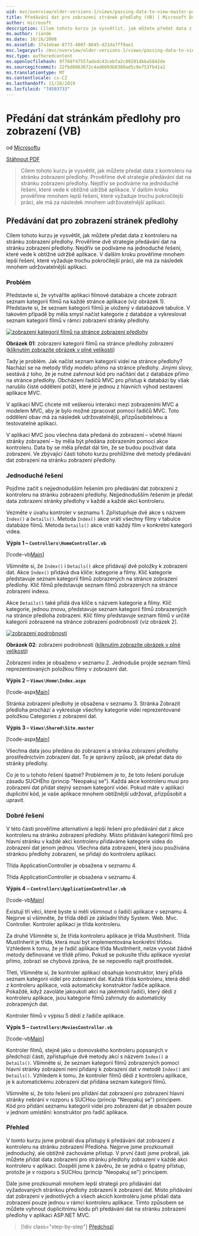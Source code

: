 ```yaml
---
uid: mvc/overview/older-versions-1/views/passing-data-to-view-master-pages-vb
title: Předávání dat pro zobrazení stránek předlohy (VB) | Microsoft Docs
author: microsoft
description: Cílem tohoto kurzu je vysvětlit, jak můžete předat data z kontroleru na stránku zobrazení předlohy. Prověříme dvě strategie předávání dat do zobrazení m...
ms.author: riande
ms.date: 10/16/2008
ms.assetid: 37a1ebae-8773-408f-8645-d21da7ff9ae1
msc.legacyurl: /mvc/overview/older-versions-1/views/passing-data-to-view-master-pages-vb
msc.type: authoredcontent
ms.openlocfilehash: 9f768f47557adedc43cebfa2c092014bba5842de
ms.sourcegitcommit: 22fbd8863672c4ad6693b8388ad5c8e753fb41a2
ms.translationtype: MT
ms.contentlocale: cs-CZ
ms.lasthandoff: 11/28/2019
ms.locfileid: "74593733"
---
```

# <a name="passing-data-to-view-master-pages-vb"></a>Předání dat stránkám předlohy pro zobrazení (VB)

od [Microsoftu](https://github.com/microsoft)

[Stáhnout PDF](https://download.microsoft.com/download/e/f/3/ef3f2ff6-7424-48f7-bdaa-180ef64c3490/ASPNET_MVC_Tutorial_13_VB.pdf)

> Cílem tohoto kurzu je vysvětlit, jak můžete předat data z kontroleru na stránku zobrazení předlohy. Prověříme dvě strategie předávání dat na stránku zobrazení předlohy. Nejdřív se podíváme na jednoduché řešení, které vede k obtížné údržbě aplikace. V dalším kroku prověříme mnohem lepší řešení, které vyžaduje trochu pokročilejší práci, ale má za následek mnohem udržovatelnější aplikaci.

## <a name="passing-data-to-view-master-pages"></a>Předávání dat pro zobrazení stránek předlohy

Cílem tohoto kurzu je vysvětlit, jak můžete předat data z kontroleru na stránku zobrazení předlohy. Prověříme dvě strategie předávání dat na stránku zobrazení předlohy. Nejdřív se podíváme na jednoduché řešení, které vede k obtížné údržbě aplikace. V dalším kroku prověříme mnohem lepší řešení, které vyžaduje trochu pokročilejší práci, ale má za následek mnohem udržovatelnější aplikaci.

### <a name="the-problem"></a>Problém

Představte si, že vytváříte aplikaci filmové databáze a chcete zobrazit seznam kategorií filmů na každé stránce aplikace (viz obrázek 1). Představte si, že seznam kategorií filmů je uložený v databázové tabulce. V takovém případě by měla smysl načíst kategorie z databáze a vykreslovat seznam kategorií filmů v rámci zobrazení stránky předlohy.

[![zobrazení kategorií filmů na stránce zobrazení předlohy](passing-data-to-view-master-pages-vb/_static/image2.png)](passing-data-to-view-master-pages-vb/_static/image1.png)

**Obrázek 01**: zobrazení kategorií filmů na stránce předlohy zobrazení ([kliknutím zobrazíte obrázek v plné velikosti](passing-data-to-view-master-pages-vb/_static/image3.png))

Tady je problém. Jak načíst seznam kategorií videí na stránce předlohy? Nachází se na metody třídy modelu přímo na stránce předlohy. Jinými slovy, sestává z toho, že je nutné zahrnout kód pro načítání dat z databáze přímo na stránce předlohy. Obcházení řadičů MVC pro přístup k databázi by však narušilo čisté oddělení potíží, které je jednou z hlavních výhod sestavení aplikace MVC.

V aplikaci MVC chcete mít veškerou interakci mezi zobrazeními MVC a modelem MVC, aby je bylo možné zpracovat pomocí řadičů MVC. Toto oddělení obav má za následek udržovatelnější, přizpůsobitelnou a testovatelné aplikaci.

V aplikaci MVC jsou všechna data předaná do zobrazení – včetně hlavní stránky zobrazení – by měla být předána zobrazením pomocí akce kontroleru. Data by se měla předat dál tím, že se budou používat data zobrazení. Ve zbývající části tohoto kurzu prohlížíme dvě metody předávání dat zobrazení na stránku zobrazení předlohy.

### <a name="the-simple-solution"></a>Jednoduché řešení

Pojďme začít s nejjednodušším řešením pro předávání dat zobrazení z kontroleru na stránku zobrazení předlohy. Nejjednodušším řešením je předat data zobrazení stránky předlohy v každé a každé akci kontroleru.

Vezměte v úvahu kontroler v seznamu 1. Zpřístupňuje dvě akce s názvem `Index()` a `Details()`. Metoda `Index()` akce vrátí všechny filmy v tabulce databáze filmů. Metoda `Details()` akce vrátí každý film v konkrétní kategorii videa.

**Výpis 1 – `Controllers\HomeController.vb`**

[!code-vb[Main](passing-data-to-view-master-pages-vb/samples/sample1.vb)]

Všimněte si, že `Index()` i `Details()` akce přidávají dvě položky k zobrazení dat. Akce `Index()` přidává dva klíče: kategorie a filmy. Klíč kategorie představuje seznam kategorií filmů zobrazených na stránce zobrazení předlohy. Klíč filmů představuje seznam filmů zobrazených na stránce zobrazení indexu.

Akce `Details()` také přidá dva klíče s názvem kategorie a filmy. Klíč kategorie, jednou znovu, představuje seznam kategorií filmů zobrazených na stránce předloha zobrazení. Klíč filmy představuje seznam filmů v určité kategorii zobrazené na stránce zobrazení podrobností (viz obrázek 2).

[![zobrazení podrobností](passing-data-to-view-master-pages-vb/_static/image5.png)](passing-data-to-view-master-pages-vb/_static/image4.png)

**Obrázek 02**: zobrazení podrobností ([kliknutím zobrazíte obrázek v plné velikosti](passing-data-to-view-master-pages-vb/_static/image6.png))

Zobrazení index je obsaženo v seznamu 2. Jednoduše projde seznam filmů reprezentovaných položkou filmy v zobrazení dat.

**Výpis 2 – `Views\Home\Index.aspx`**

[!code-aspx[Main](passing-data-to-view-master-pages-vb/samples/sample2.aspx)]

Stránka zobrazení předlohy je obsažena v seznamu 3. Stránka Zobrazit předloha prochází a vykresluje všechny kategorie videí reprezentované položkou Categories z zobrazení dat.

**Výpis 3 – `Views\Shared\Site.master`**

[!code-aspx[Main](passing-data-to-view-master-pages-vb/samples/sample3.aspx)]

Všechna data jsou předána do zobrazení a stránka zobrazení předlohy prostřednictvím zobrazení dat. To je správný způsob, jak předat data do stránky předlohy.

Co je to u tohoto řešení špatné? Problémem je to, že toto řešení porušuje zásadu SUCHÉho (princip "Neopakuj se"). Každá akce kontroleru musí pro zobrazení dat přidat stejný seznam kategorií videí. Pokud máte v aplikaci duplicitní kód, je vaše aplikace mnohem obtížnější udržovat, přizpůsobit a upravit.

### <a name="the-good-solution"></a>Dobré řešení

V této části prověříme alternativní a lepší řešení pro předávání dat z akce kontroleru na stránku zobrazení předlohy. Místo přidávání kategorií filmů pro hlavní stránku v každé akci kontroleru přidáváme kategorie videa do zobrazení dat jenom jednou. Všechna data zobrazení, která jsou používána stránkou předlohy zobrazení, se přidají do kontroleru aplikací.

Třída ApplicationController je obsažena v seznamu 4.

Třída ApplicationController je obsažena v seznamu 4.

**Výpis 4 – `Controllers\ApplicationController.vb`**

[!code-vb[Main](passing-data-to-view-master-pages-vb/samples/sample4.vb)]

Existují tři věci, které byste si měli všimnout o řadiči aplikace v seznamu 4. Nejprve si všimněte, že třída dědí ze základní třídy System. Web. Mvc. Controller. Kontroler aplikací je třída kontroleru.

Za druhé Všimněte si, že třída kontroleru aplikace je třída MustInherit. Třída MustInherit je třída, která musí být implementována konkrétní třídou. Vzhledem k tomu, že je řadič aplikace třída MustInherit, nelze vyvolat žádné metody definované ve třídě přímo. Pokud se pokusíte třídu aplikace vyvolat přímo, zobrazí se chybová zpráva, že se nepovedlo najít prostředek.

Třetí, Všimněte si, že kontroler aplikací obsahuje konstruktor, který přidá seznam kategorií videí pro zobrazení dat. Každá třída kontroleru, která dědí z kontroleru aplikace, volá automaticky konstruktor řadiče aplikace. Pokaždé, když zavoláte jakoukoli akci na jakémkoli řadiči, který dědí z kontroleru aplikace, jsou kategorie filmů zahrnuty do automaticky zobrazených dat.

Kontroler filmů v výpisu 5 dědí z řadiče aplikace.

**Výpis 5 – `Controllers\MoviesController.vb`**

[!code-vb[Main](passing-data-to-view-master-pages-vb/samples/sample5.vb)]

Kontroler filmů, stejně jako u domovského kontroleru popsaných v předchozí části, zpřístupňuje dvě metody akcí s názvem `Index()` a `Details()`. Všimněte si, že seznam kategorií filmů zobrazených pomocí hlavní stránky zobrazení není přidaný k zobrazení dat v metodě `Index()` ani `Details()`. Vzhledem k tomu, že kontroler filmů dědí z kontroleru aplikace, je k automatickému zobrazení dat přidána seznam kategorií filmů.

Všimněte si, že toto řešení pro přidání dat zobrazení pro zobrazení hlavní stránky nebrání v rozporu s SUCHou (princip "Neopakuj se") principem. Kód pro přidání seznamu kategorií videí pro zobrazení dat je obsažen pouze v jednom umístění: konstruktor pro řadič aplikace.

### <a name="summary"></a>Přehled

V tomto kurzu jsme probrali dva přístupy k předávání dat zobrazení z kontroleru na stránku zobrazení Předloha. Nejprve jsme prozkoumali jednoduchý, ale obtížně zachováme přístup. V první části jsme probrali, jak můžete přidat data zobrazení pro stránku předlohy zobrazení v každé akci kontroleru v aplikaci. Dospěli jsme k závěru, že se jedná o špatný přístup, protože je v rozporu s SUCHou (princip "Neopakuj se") principem.

Dále jsme prozkoumali mnohem lepší strategii pro přidávání dat vyžadovaných stránkou předlohy zobrazení k zobrazení dat. Místo přidávání dat zobrazení v jednotlivých a všech akcích kontroléru jsme přidali data zobrazení pouze jednou v rámci kontroleru aplikace. Tímto způsobem se můžete vyhnout duplicitnímu kódu při předávání dat na stránku zobrazení předlohy v aplikaci ASP.NET MVC.

> [!div class="step-by-step"]
> [Předchozí](creating-page-layouts-with-view-master-pages-vb.md)
